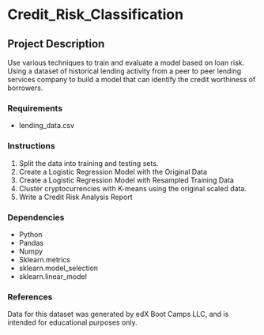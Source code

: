 # Credit_Risk_Classification

## Project Description

Use various techniques to train and evaluate a model based on loan risk. Using a dataset of historical lending activity from a peer to peer lending services company to build a model that can identify the credit worthiness of borrowers.

### Requirements

* lending_data.csv

### Instructions

1. Split the data into training and testing sets.
2. Create a Logistic Regression Model with the Original Data
3. Create a Logistic Regression Model with Resampled Training Data
4. Cluster cryptocurrencies with K-means using the original scaled data.
5. Write a Credit Risk Analysis Report

### Dependencies

* Python
* Pandas
* Numpy
* Sklearn.metrics
* sklearn.model_selection
* sklearn.linear_model


### References
Data for this dataset was generated by edX Boot Camps LLC, and is intended for educational purposes only.
